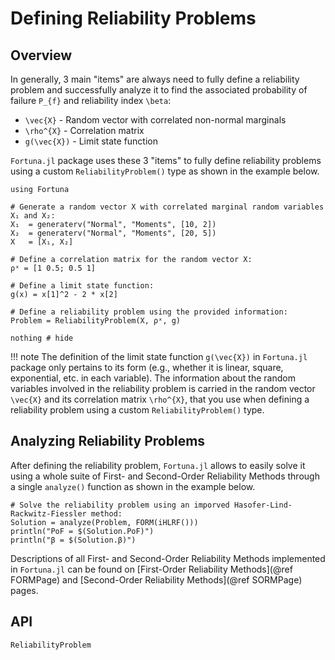 # Defining Reliability Problems

## Overview

In generally, 3 main "items" are always need to fully define a reliability problem and successfully analyze it to find the associated probability of failure ``P_{f}`` and reliability index ``\beta``:

- ``\vec{X}`` - Random vector with correlated non-normal marginals
- ``\rho^{X}`` - Correlation matrix
- ``g(\vec{X})`` - Limit state function

`Fortuna.jl` package uses these 3 "items" to fully define reliability problems using a custom `ReliabilityProblem()` type as shown in the example below.

```@setup 1
using Fortuna
```

```@example 1
# Generate a random vector X with correlated marginal random variables X₁ and X₂:
X₁  = generaterv("Normal", "Moments", [10, 2])
X₂  = generaterv("Normal", "Moments", [20, 5])
X   = [X₁, X₂]

# Define a correlation matrix for the random vector X:
ρˣ = [1 0.5; 0.5 1]

# Define a limit state function:
g(x) = x[1]^2 - 2 * x[2]

# Define a reliability problem using the provided information:
Problem = ReliabilityProblem(X, ρˣ, g)

nothing # hide
```

!!! note
    The definition of the limit state function ``g(\vec{X})`` in `Fortuna.jl` package only pertains to its form (e.g., whether it is linear, square, exponential, etc. in each variable). The information about the random variables involved in the reliability problem is carried in the random vector ``\vec{X}`` and its correlation matrix ``\rho^{X}``, that you use when defining a reliability problem using a custom `ReliabilityProblem()` type.

## Analyzing Reliability Problems

After defining the reliability problem, `Fortuna.jl` allows to easily solve it using a whole suite of First- and Second-Order Reliability Methods through a single `analyze()` function as shown in the example below.

```@example 1
# Solve the reliability problem using an imporved Hasofer-Lind-Rackwitz-Fiessler method:
Solution = analyze(Problem, FORM(iHLRF()))
println("PoF = $(Solution.PoF)")
println("β = $(Solution.β)")
```

Descriptions of all First- and Second-Order Reliability Methods implemented in `Fortuna.jl` can be found on [First-Order Reliability Methods](@ref FORMPage) and [Second-Order Reliability Methods](@ref SORMPage) pages.

## API

```@docs
ReliabilityProblem
```